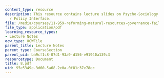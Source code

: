 ```yaml
---
content_type: resource
description: This resource contains lecture slides on Psycho-Sociology at the Science
  / Policy Interface.
file: /media/courses/11-959-reforming-natural-resources-governance-failings-of-scientific-rationalism-and-alternatives-for-building-common-ground-january-iap-2007/95e5349e3d605a682e0a0f81c37e78ec_8.pdf
file_type: application/pdf
learning_resource_types:
- Lecture Notes
ocw_type: OCWFile
parent_title: Lecture Notes
parent_type: CourseSection
parent_uid: ba9cf1c8-07d1-93a9-d156-e91940a139c3
resourcetype: Document
title: 8.pdf
uid: 95e5349e-3d60-5a68-2e0a-0f81c37e78ec
---
```

